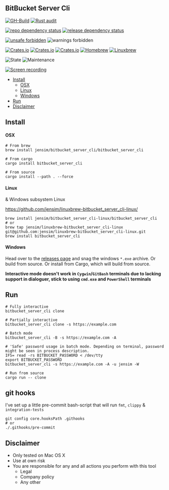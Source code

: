 BitBucket Server Cli
----

[![GH-Build](https://github.com/jensim/bitbucket_server_cli/workflows/Rust/badge.svg?branch=main)](https://github.com/jensim/bitbucket_server_cli/actions?query=workflow%3ARust)
[![Rust audit](https://github.com/jensim/bitbucket_server_cli/workflows/Rust%20audit/badge.svg?branch=main)](https://github.com/jensim/bitbucket_server_cli/actions?query=workflow%3A%22Rust+audit%22)

[![repo dependency status](https://deps.rs/repo/github/jensim/bitbucket_server_cli/status.svg)](https://deps.rs/repo/github/jensim/bitbucket_server_cli)
[![release dependency status](https://deps.rs/crate/bitbucket_server_cli/0.4.5/status.svg)](https://deps.rs/crate/bitbucket_server_cli/0.4.3)

[![unsafe forbidden](https://img.shields.io/badge/unsafe-forbidden-success.svg)](https://github.com/rust-secure-code/safety-dance/)
![warnings forbidden](https://img.shields.io/badge/warnings-forbidden-success.svg)

[![Crates.io](https://img.shields.io/crates/l/bitbucket_server_cli)](https://crates.io/crates/bitbucket_server_cli)
[![Crates.io](https://img.shields.io/crates/v/bitbucket_server_cli)](https://crates.io/crates/bitbucket_server_cli)
[![Crates.io](https://img.shields.io/crates/d/bitbucket_server_cli)](https://crates.io/crates/bitbucket_server_cli)
[![Homebrew](https://img.shields.io/badge/HomeBrew-repo-blue)](https://github.com/jensim/homebrew-bitbucket_server_cli/)
[![Linuxbrew](https://img.shields.io/badge/LinuxBrew-repo-red)](https://github.com/jensim/linuxbrew-bitbucket_server_cli-linux/)

![State](https://img.shields.io/badge/maintenance-working_but_experimental-blue.svg)
![Maintenance](https://img.shields.io/maintenance/yes/2021)

[![Screen recording](https://img.youtube.com/vi/9tVrG6uoUeM/0.jpg)](https://www.youtube.com/watch?v=9tVrG6uoUeM)

* [Install](#install)
  * [OSX](#osx)
  * [Linux](#linux)
  * [Windows](#windows)
* [Run](#run)
* [Disclaimer](#disclaimer)

## Install
#### OSX
```shell script
# From brew
brew install jensim/bitbucket_server_cli/bitbucket_server_cli

# From cargo
cargo install bitbucket_server_cli

# From source
cargo install --path . --force
```

#### Linux
& Windows subsystem Linux

https://github.com/jensim/linuxbrew-bitbucket_server_cli-linux/
```shell script
brew install jensim/bitbucket_server_cli-linux/bitbucket_server_cli
# or
brew tap jensim/linuxbrew-bitbucket_server_cli-linux git@github.com:jensim/linuxbrew-bitbucket_server_cli-linux.git
brew install bitbucket_server_cli
```

#### Windows
Head over to the [releases page](https://github.com/jensim/bitbucket_server_cli/releases) and snag the windows `*.exe` archive.
Or build from source. 
Or install from Cargo, which will build from source.

**Interactive mode doesn't work in `Cygwin`/`GitBash` terminals due to lacking support in dialoguer, stick to using `cmd.exe` and `PowerShell` terminals**

## Run
```shell script
# Fully interactive
bitbucket_server_cli clone

# Partially interactive
bitbucket_server_cli clone -s https://example.com

# Batch mode 
bitbucket_server_cli -B -s https://example.com -A

# 'Safe' password usage in batch mode. Depending on terminal, password might be seen in process description.
IFS= read -rs BITBUCKET_PASSWORD < /dev/tty
export BITBUCKET_PASSWORD
bitbucket_server_cli -s https://example.com -A -u jensim -W

# Run from source
cargo run -- clone
```

## git hooks
I've set up a little pre-commit bash-script that will run `fmt`, `clippy` & `integration-tests`
````shell script
git config core.hooksPath .githooks
# or
./.githooks/pre-commit
````

## Disclaimer
- Only tested on Mac OS X
- Use at own risk
- You are responsible for any and all actions you perform with this tool
  - Legal
  - Company policy
  - Any other
